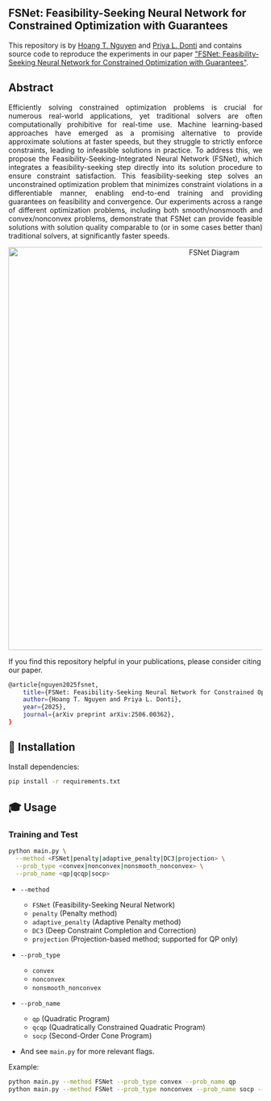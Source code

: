 ## FSNet: Feasibility-Seeking Neural Network for Constrained Optimization with Guarantees
This repository is by 
[Hoang T. Nguyen](https://www.linkedin.com/in/hoang-nguyen-971519201/) and 
[Priya L. Donti](https://www.priyadonti.com)
 and contains source code to reproduce the experiments in our paper 
 ["FSNet: Feasibility-Seeking Neural Network for Constrained Optimization with Guarantees"](https://arxiv.org/abs/2506.00362).


## Abstract
<p style="text-align: justify;">
Efficiently solving constrained optimization problems is crucial for numerous real-world applications, yet traditional solvers are often computationally prohibitive for real-time use. Machine learning-based approaches have emerged as a promising alternative to provide approximate solutions at faster speeds, but they struggle to strictly enforce constraints, leading to infeasible solutions in practice. To address this, we propose the Feasibility-Seeking-Integrated Neural Network (FSNet), which integrates a feasibility-seeking step directly into its solution procedure to ensure constraint satisfaction. This feasibility-seeking step solves an unconstrained optimization problem that minimizes constraint violations in a differentiable manner, enabling end-to-end training and providing guarantees on feasibility and convergence. Our experiments across a range of different optimization problems, including both smooth/nonsmooth and convex/nonconvex problems, demonstrate that FSNet can provide feasible solutions with solution quality comparable to (or in some cases better than) traditional solvers, at significantly faster speeds. 

<p align="center">
  <img src="figures\diagram.png" alt="FSNet Diagram" width="800"/>
</p>


If you find this repository helpful in your publications, please consider citing our paper.
```bash
@article{nguyen2025fsnet,
    title={FSNet: Feasibility-Seeking Neural Network for Constrained Optimization with Guarantees}, 
    author={Hoang T. Nguyen and Priya L. Donti},
    year={2025},
    journal={arXiv preprint arXiv:2506.00362},
}
```


## 🚀 Installation

Install dependencies:
```bash
pip install -r requirements.txt
```

## 🎓 Usage

### Training and Test

```bash
python main.py \
  --method <FSNet|penalty|adaptive_penalty|DC3|projection> \
  --prob_type <convex|nonconvex|nonsmooth_nonconvex> \
  --prob_name <qp|qcqp|socp>
```

* `--method`

  * `FSNet`              (Feasibility-Seeking Neural Network)
  * `penalty`            (Penalty method)
  * `adaptive_penalty`   (Adaptive Penalty method)
  * `DC3`                (Deep Constraint Completion and Correction)
  * `projection`         (Projection-based method; supported for QP only)
* `--prob_type`

  * `convex`
  * `nonconvex`
  * `nonsmooth_nonconvex`
* `--prob_name`

  * `qp`   (Quadratic Program)
  * `qcqp` (Quadratically Constrained Quadratic Program)
  * `socp` (Second-Order Cone Program)
* And see `main.py` for more relevant flags.

Example:
```bash
python main.py --method FSNet --prob_type convex --prob_name qp
python main.py --method FSNet --prob_type nonconvex --prob_name socp --dropout 0.05

```
